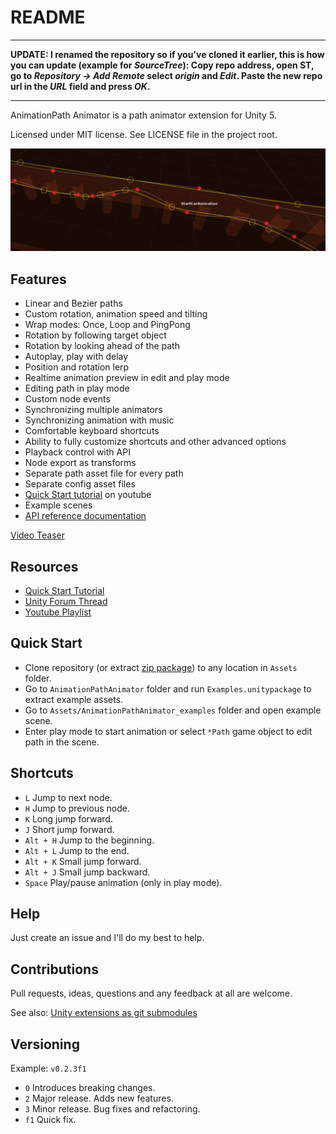 README
======

***
**UPDATE: I renamed the repository so if you've cloned it earlier, this is how you can update (example for _SourceTree_):   Copy repo address, open ST, go to _Repository -> Add Remote_ select _origin_ and _Edit_. Paste the new repo url in the _URL_ field and press _OK_.**
***

AnimationPath Animator is a path animator extension for Unity 5.

Licensed under MIT license. See LICENSE file in the project root.

![AnimationPath Tools](/Resources/cover_screenshot.png?raw=true "AnimationPath Tools Scene view")

Features
--------

- Linear and Bezier paths
- Custom rotation, animation speed and tilting
- Wrap modes: Once, Loop and PingPong
- Rotation by following target object
- Rotation by looking ahead of the path
- Autoplay, play with delay
- Position and rotation lerp
- Realtime animation preview in edit and play mode
- Editing path in play mode
- Custom node events
- Synchronizing multiple animators
- Synchronizing animation with music
- Comfortable keyboard shortcuts
- Ability to fully customize shortcuts and other advanced options
- Playback control with API
- Node export as transforms
- Separate path asset file for every path
- Separate config asset files
- [Quick Start tutorial](https://youtu.be/M_7y2k4UgOc) on youtube
- Example scenes
- [API reference documentation](http://animationpathanimator.airtime-productions.com "Online API")

[Video Teaser](https://youtu.be/wS1hQ5641zQ "AnimationPath Animator Unity 5 Extension Teaser ")<br>

Resources
---
* [Quick Start Tutorial](https://youtu.be/M_7y2k4UgOc)
* [Unity Forum Thread](http://forum.unity3d.com/threads/open-source-unity-5-animationpath-animator-beta.321802/)
* [Youtube Playlist](https://www.youtube.com/playlist?list=PLtjvHab0cn92H1T7TojFkuohx1ngpy069)

Quick Start
------------------

- Clone repository (or extract [zip package](https://github.com/bartlomiejwolk/animationpathanimator/archive/master.zip)) to any location in `Assets` folder.
- Go to `AnimationPathAnimator` folder and run `Examples.unitypackage` to extract example assets.
- Go to `Assets/AnimationPathAnimator_examples` folder and open example scene.
- Enter play mode to start animation or select `*Path` game object to edit path in the scene.

Shortcuts
---------

- `L` Jump to next node.
- `H` Jump to previous node.
- `K` Long jump forward.
- `J` Short jump forward.
- `Alt + H` Jump to the beginning.
- `Alt + L` Jump to the end.
- `Alt + K` Small jump forward.
- `Alt + J` Small jump backward.
- `Space` Play/pause animation (only in play mode).

Help
-----

Just create an issue and I'll do my best to help.

Contributions
------------

Pull requests, ideas, questions and any feedback at all are welcome.

See also: [Unity extensions as git submodules](http://wp.me/p56Vqs-6o)

Versioning
----------

Example: `v0.2.3f1`

- `0` Introduces breaking changes.
- `2` Major release. Adds new features.
- `3` Minor release. Bug fixes and refactoring.
- `f1` Quick fix.
